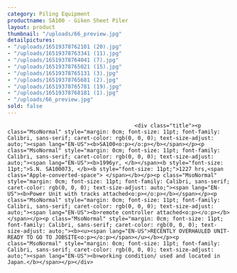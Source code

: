 ```yaml
---
category: Piling Equipment
productname: SA100 - Giken Sheet Piler
layout: product
thumbnail: "/uploads/66_preview.jpg"
detailpictures:
- "/uploads/16519378762101 (20).jpg"
- "/uploads/16519378763341 (11).jpg"
- "/uploads/16519378764041 (7).jpg"
- "/uploads/16519378765021 (15).jpg"
- "/uploads/16519378765131 (3).jpg"
- "/uploads/16519378765681 (2).jpg"
- "/uploads/16519378765781 (19).jpg"
- "/uploads/16519378768181 (1).jpg"
- "/uploads/66_preview.jpg"
sold: false
---
```


                                            <div class="title"><p class="MsoNormal" style="margin: 0cm; font-size: 11pt; font-family: Calibri, sans-serif; caret-color: rgb(0, 0, 0); text-size-adjust: auto;"><span lang="EN-US"><b>SA100<o:p></o:p></b></span></p><p class="MsoNormal" style="margin: 0cm; font-size: 11pt; font-family: Calibri, sans-serif; caret-color: rgb(0, 0, 0); text-size-adjust: auto;"><span lang="EN-US"><b>1996yr, </b></span><b style="font-size: 11pt;">S.N. SA100073, </b><b style="font-size: 11pt;">1227 hrs,<span class="Apple-converted-space"> </span></b></p><p class="MsoNormal" style="margin: 0cm; font-size: 11pt; font-family: Calibri, sans-serif; caret-color: rgb(0, 0, 0); text-size-adjust: auto;"><span lang="EN-US"><b>Power Unit with tracks attached<o:p></o:p></b></span></p><p class="MsoNormal" style="margin: 0cm; font-size: 11pt; font-family: Calibri, sans-serif; caret-color: rgb(0, 0, 0); text-size-adjust: auto;"><span lang="EN-US"><b>remote controller attached<o:p></o:p></b></span></p><p class="MsoNormal" style="margin: 0cm; font-size: 11pt; font-family: Calibri, sans-serif; caret-color: rgb(0, 0, 0); text-size-adjust: auto;"><b><u><span lang="EN-US">RECENTLY OVERHAULED UNIT-READY TO GO TO JOBSITE<o:p></o:p></span></u></b></p><p class="MsoNormal" style="margin: 0cm; font-size: 11pt; font-family: Calibri, sans-serif; caret-color: rgb(0, 0, 0); text-size-adjust: auto;"><span lang="EN-US"><b>working condition/ used and located in Japan.</b></span></p></div>

